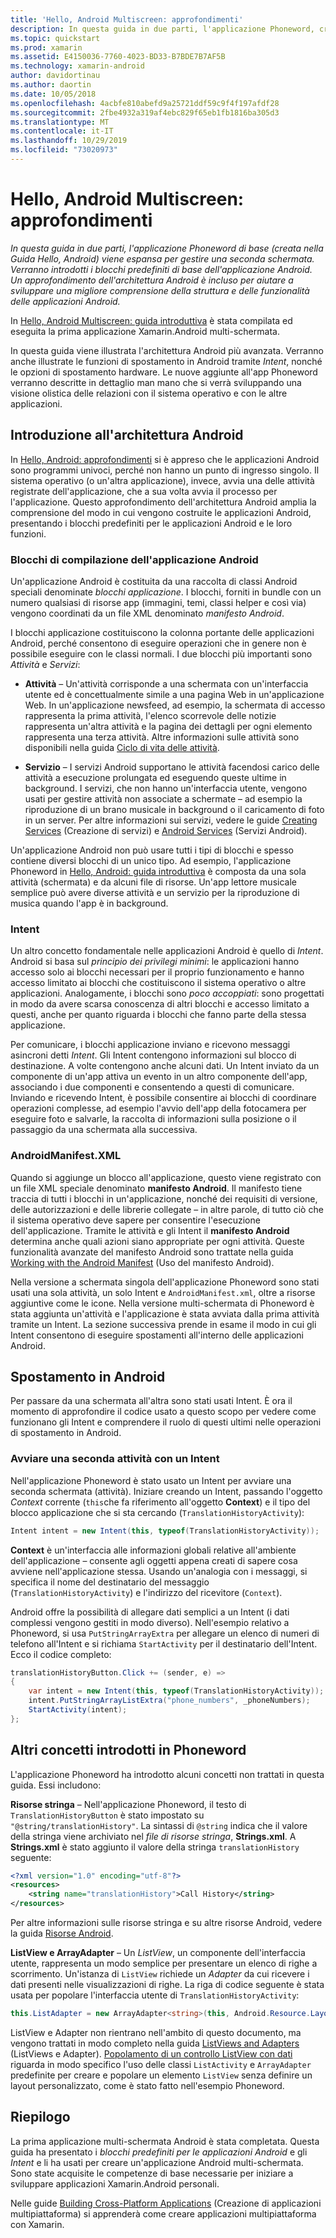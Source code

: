 ```yaml
---
title: 'Hello, Android Multiscreen: approfondimenti'
description: In questa guida in due parti, l'applicazione Phoneword, creata nella guida Hello, Android, viene espansa in modo da gestire una seconda schermata. Nello stesso tempo vengono presentati i blocchi predefiniti di base per le applicazioni Android. È incluso anche un approfondimento dell'architettura Android, per consentire una maggiore comprensione della struttura e delle funzionalità delle applicazioni Android.
ms.topic: quickstart
ms.prod: xamarin
ms.assetid: E4150036-7760-4023-BD33-B7BDE7B7AF5B
ms.technology: xamarin-android
author: davidortinau
ms.author: daortin
ms.date: 10/05/2018
ms.openlocfilehash: 4acbfe810abefd9a25721ddf59c9f4f197afdf28
ms.sourcegitcommit: 2fbe4932a319af4ebc829f65eb1fb1816ba305d3
ms.translationtype: MT
ms.contentlocale: it-IT
ms.lasthandoff: 10/29/2019
ms.locfileid: "73020973"
---
```

# <a name="hello-android-multiscreen-deep-dive"></a>Hello, Android Multiscreen: approfondimenti

_In questa guida in due parti, l'applicazione Phoneword di base (creata nella Guida Hello, Android) viene espansa per gestire una seconda schermata. Verranno introdotti i blocchi predefiniti di base dell'applicazione Android. Un approfondimento dell'architettura Android è incluso per aiutare a sviluppare una migliore comprensione della struttura e delle funzionalità delle applicazioni Android._

In [Hello, Android Multiscreen: guida introduttiva](~/android/get-started/hello-android-multiscreen/hello-android-multiscreen-quickstart.md) è stata compilata ed eseguita la prima applicazione Xamarin.Android multi-schermata.

In questa guida viene illustrata l'architettura Android più avanzata. Verranno anche illustrate le funzioni di spostamento in Android tramite *Intent*, nonché le opzioni di spostamento hardware. Le nuove aggiunte all'app Phoneword verranno descritte in dettaglio man mano che si verrà sviluppando una visione olistica delle relazioni con il sistema operativo e con le altre applicazioni.

## <a name="android-architecture-basics"></a>Introduzione all'architettura Android

In [Hello, Android: approfondimenti](~/android/get-started/hello-android/hello-android-deepdive.md) si è appreso che le applicazioni Android sono programmi univoci, perché non hanno un punto di ingresso singolo. Il sistema operativo (o un'altra applicazione), invece, avvia una delle attività registrate dell'applicazione, che a sua volta avvia il processo per l'applicazione. Questo approfondimento dell'architettura Android amplia la comprensione del modo in cui vengono costruite le applicazioni Android, presentando i blocchi predefiniti per le applicazioni Android e le loro funzioni.

### <a name="android-application-building-blocks"></a>Blocchi di compilazione dell'applicazione Android

Un'applicazione Android è costituita da una raccolta di classi Android speciali denominate *blocchi applicazione*. I blocchi, forniti in bundle con un numero qualsiasi di risorse app (immagini, temi, classi helper e così via) vengono coordinati da un file XML denominato *manifesto Android*.

I blocchi applicazione costituiscono la colonna portante delle applicazioni Android, perché consentono di eseguire operazioni che in genere non è possibile eseguire con le classi normali. I due blocchi più importanti sono _Attività_ e _Servizi_:

- **Attività** &ndash; Un'attività corrisponde a una schermata con un'interfaccia utente ed è concettualmente simile a una pagina Web in un'applicazione Web. In un'applicazione newsfeed, ad esempio, la schermata di accesso rappresenta la prima attività, l'elenco scorrevole delle notizie rappresenta un'altra attività e la pagina dei dettagli per ogni elemento rappresenta una terza attività. Altre informazioni sulle attività sono disponibili nella guida [Ciclo di vita delle attività](~/android/app-fundamentals/activity-lifecycle/index.md).

- **Servizio** &ndash; I servizi Android supportano le attività facendosi carico delle attività a esecuzione prolungata ed eseguendo queste ultime in background. I servizi, che non hanno un'interfaccia utente, vengono usati per gestire attività non associate a schermate &ndash; ad esempio la riproduzione di un brano musicale in background o il caricamento di foto in un server. Per altre informazioni sui servizi, vedere le guide [Creating Services](~/android/app-fundamentals/services/index.md) (Creazione di servizi) e [Android Services](~/android/app-fundamentals/services/index.md) (Servizi Android).

Un'applicazione Android non può usare tutti i tipi di blocchi e spesso contiene diversi blocchi di un unico tipo. Ad esempio, l'applicazione Phoneword in [Hello, Android: guida introduttiva](~/android/get-started/hello-android/hello-android-quickstart.md) è composta da una sola attività (schermata) e da alcuni file di risorse. Un'app lettore musicale semplice può avere diverse attività e un servizio per la riproduzione di musica quando l'app è in background.

### <a name="intents"></a>Intent

Un altro concetto fondamentale nelle applicazioni Android è quello di *Intent*.
Android si basa sul *principio dei privilegi minimi*: le applicazioni hanno accesso solo ai blocchi necessari per il proprio funzionamento e hanno accesso limitato ai blocchi che costituiscono il sistema operativo o altre applicazioni. Analogamente, i blocchi sono *poco accoppiati*: sono progettati in modo da avere scarsa conoscenza di altri blocchi e accesso limitato a questi, anche per quanto riguarda i blocchi che fanno parte della stessa applicazione.

Per comunicare, i blocchi applicazione inviano e ricevono messaggi asincroni detti *Intent*. Gli Intent contengono informazioni sul blocco di destinazione. A volte contengono anche alcuni dati. Un Intent inviato da un componente di un'app attiva un evento in un altro componente dell'app, associando i due componenti e consentendo a questi di comunicare. Inviando e ricevendo Intent, è possibile consentire ai blocchi di coordinare operazioni complesse, ad esempio l'avvio dell'app della fotocamera per eseguire foto e salvarle, la raccolta di informazioni sulla posizione o il passaggio da una schermata alla successiva.

### <a name="androidmanifestxml"></a>AndroidManifest.XML

Quando si aggiunge un blocco all'applicazione, questo viene registrato con un file XML speciale denominato **manifesto Android**. Il manifesto tiene traccia di tutti i blocchi in un'applicazione, nonché dei requisiti di versione, delle autorizzazioni e delle librerie collegate &ndash; in altre parole, di tutto ciò che il sistema operativo deve sapere per consentire l'esecuzione dell'applicazione. Tramite le attività e gli Intent il **manifesto Android** determina anche quali azioni siano appropriate per ogni attività. Queste funzionalità avanzate del manifesto Android sono trattate nella guida [Working with the Android Manifest](~/android/platform/android-manifest.md) (Uso del manifesto Android).

Nella versione a schermata singola dell'applicazione Phoneword sono stati usati una sola attività, un solo Intent e `AndroidManifest.xml`, oltre a risorse aggiuntive come le icone. Nella versione multi-schermata di Phoneword è stata aggiunta un'attività e l'applicazione è stata avviata dalla prima attività tramite un Intent. La sezione successiva prende in esame il modo in cui gli Intent consentono di eseguire spostamenti all'interno delle applicazioni Android.

## <a name="android-navigation"></a>Spostamento in Android

Per passare da una schermata all'altra sono stati usati Intent. È ora il momento di approfondire il codice usato a questo scopo per vedere come funzionano gli Intent e comprendere il ruolo di questi ultimi nelle operazioni di spostamento in Android.

### <a name="launching-a-second-activity-with-an-intent"></a>Avviare una seconda attività con un Intent

Nell'applicazione Phoneword è stato usato un Intent per avviare una seconda schermata (attività). Iniziare creando un Intent, passando l'oggetto *Context* corrente (`this`che fa riferimento all'oggetto **Context**) e il tipo del blocco applicazione che si sta cercando (`TranslationHistoryActivity`):

```csharp
Intent intent = new Intent(this, typeof(TranslationHistoryActivity));
```

**Context** è un'interfaccia alle informazioni globali relative all'ambiente dell'applicazione &ndash; consente agli oggetti appena creati di sapere cosa avviene nell'applicazione stessa. Usando un'analogia con i messaggi, si specifica il nome del destinatario del messaggio (`TranslationHistoryActivity`) e l'indirizzo del ricevitore (`Context`).

Android offre la possibilità di allegare dati semplici a un Intent (i dati complessi vengono gestiti in modo diverso). Nell'esempio relativo a Phoneword, si usa `PutStringArrayExtra` per allegare un elenco di numeri di telefono all'Intent e si richiama `StartActivity` per il destinatario dell'Intent. Ecco il codice completo:

```csharp
translationHistoryButton.Click += (sender, e) =>
{
    var intent = new Intent(this, typeof(TranslationHistoryActivity));
    intent.PutStringArrayListExtra("phone_numbers", _phoneNumbers);
    StartActivity(intent);
};
```

## <a name="additional-concepts-introduced-in-phoneword"></a>Altri concetti introdotti in Phoneword

L'applicazione Phoneword ha introdotto alcuni concetti non trattati in questa guida. Essi includono:

**Risorse stringa** &ndash; Nell'applicazione Phoneword, il testo di `TranslationHistoryButton` è stato impostato su `"@string/translationHistory"`. La sintassi di `@string` indica che il valore della stringa viene archiviato nel _file di risorse stringa_, **Strings.xml**. A **Strings.xml** è stato aggiunto il valore della stringa `translationHistory` seguente:

```xml
<?xml version="1.0" encoding="utf-8"?>
<resources>
    <string name="translationHistory">Call History</string>
</resources>
```

Per altre informazioni sulle risorse stringa e su altre risorse Android, vedere la guida [Risorse Android](~/android/app-fundamentals/resources-in-android/index.md).

**ListView e ArrayAdapter** &ndash; Un _ListView_, un componente dell'interfaccia utente, rappresenta un modo semplice per presentare un elenco di righe a scorrimento. Un'istanza di `ListView` richiede un _Adapter_ da cui ricevere i dati presenti nelle visualizzazioni di righe. La riga di codice seguente è stata usata per popolare l'interfaccia utente di `TranslationHistoryActivity`:

```csharp
this.ListAdapter = new ArrayAdapter<string>(this, Android.Resource.Layout.SimpleListItem1, phoneNumbers);
```

ListView e Adapter non rientrano nell'ambito di questo documento, ma vengono trattati in modo completo nella guida [ListViews and Adapters](~/android/user-interface/layouts/list-view/index.md) (ListViews e Adapter).
[Popolamento di un controllo ListView con dati](~/android/user-interface/layouts/list-view/populating.md) riguarda in modo specifico l'uso delle classi `ListActivity` e `ArrayAdapter` predefinite per creare e popolare un elemento `ListView` senza definire un layout personalizzato, come è stato fatto nell'esempio Phoneword.

## <a name="summary"></a>Riepilogo

La prima applicazione multi-schermata Android è stata completata. Questa guida ha presentato i *blocchi predefiniti per le applicazioni Android* e gli *Intent* e li ha usati per creare un'applicazione Android multi-schermata. Sono state acquisite le competenze di base necessarie per iniziare a sviluppare applicazioni Xamarin.Android personali.

Nelle guide [Building Cross-Platform Applications](~/cross-platform/app-fundamentals/building-cross-platform-applications/index.md) (Creazione di applicazioni multipiattaforma) si apprenderà come creare applicazioni multipiattaforma con Xamarin.
